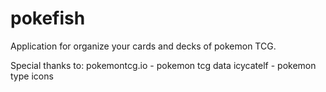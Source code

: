 # pokefish

Application for organize your cards and decks of pokemon TCG.

Special thanks to:
pokemontcg.io - pokemon tcg data
icycatelf - pokemon type icons
